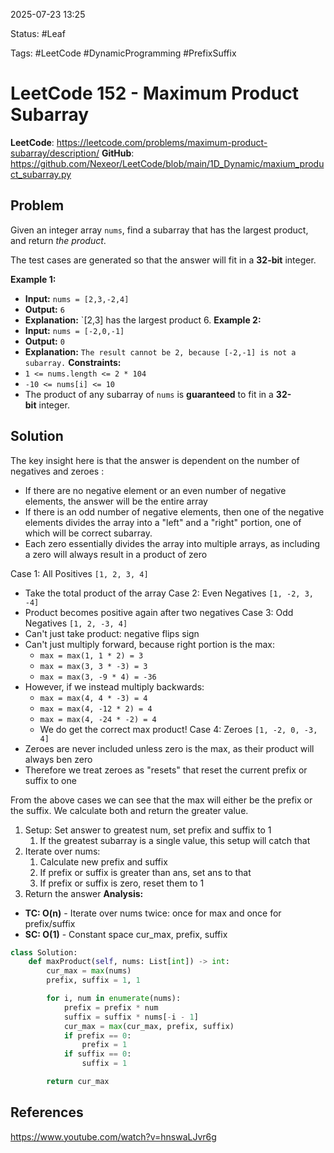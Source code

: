 2025-07-23 13:25

Status: #Leaf

Tags: #LeetCode #DynamicProgramming #PrefixSuffix

# LeetCode 152 - Maximum Product Subarray
**LeetCode**: https://leetcode.com/problems/maximum-product-subarray/description/
**GitHub**: https://github.com/Nexeor/LeetCode/blob/main/1D_Dynamic/maxium_product_subarray.py
## Problem
Given an integer array `nums`, find a subarray that has the largest product, and return _the product_.

The test cases are generated so that the answer will fit in a **32-bit** integer.

**Example 1:**
- **Input:** `nums = [2,3,-2,4]`
- **Output:** `6`
- **Explanation:** `[2,3] has the largest product 6.
**Example 2:**
- **Input:** `nums = [-2,0,-1]`
- **Output:** `0`
- **Explanation:** `The result cannot be 2, because [-2,-1] is not a subarray.`
**Constraints:**
- `1 <= nums.length <= 2 * 104`
- `-10 <= nums[i] <= 10`
- The product of any subarray of `nums` is **guaranteed** to fit in a **32-bit** integer.
## Solution
The key insight here is that the answer is dependent on the number of negatives and zeroes :
- If there are no negative element or an even number of negative elements, the answer will be the entire array
- If there is an odd number of negative elements, then one of the negative elements divides the array into a "left" and a "right" portion, one of which will be correct subarray. 
- Each zero essentially divides the array into multiple arrays, as including a zero will always result in a product of zero

Case 1: All Positives `[1, 2, 3, 4]`
- Take the total product of the array
Case 2: Even Negatives `[1, -2, 3, -4]`
- Product becomes positive again after two negatives
Case 3: Odd Negatives `[1, 2, -3, 4]`
- Can't just take product: negative flips sign
- Can't just multiply forward, because right portion is the max: 
	- `max = max(1, 1 * 2) = 3`
	- `max = max(3, 3 * -3) = 3`
	- `max = max(3, -9 * 4) = -36`
- However, if we instead multiply backwards:
	- `max = max(4, 4 * -3) = 4`
	- `max = max(4, -12 * 2) = 4`
	- `max = max(4, -24 * -2) = 4`
	- We do get the correct max product!
Case 4: Zeroes `[1, -2, 0, -3, 4]`
- Zeroes are never included unless zero is the max, as their product will always ben zero
- Therefore we treat zeroes as "resets" that reset the current prefix or suffix to one

From the above cases we can see that the max will either be the prefix or the suffix. We calculate both and return the greater value. 
1) Setup: Set answer to greatest num, set prefix and suffix to 1
	1) If the greatest subarray is a single value, this setup will catch that
2) Iterate over nums:
	1) Calculate new prefix and suffix
	2) If prefix or suffix is greater than ans, set ans to that
	3) If prefix or suffix is zero, reset them to 1
3) Return the answer
**Analysis:**
- **TC: O(n)** - Iterate over nums twice: once for max and once for prefix/suffix
- **SC: O(1)** - Constant space cur_max, prefix, suffix
```python
class Solution:
    def maxProduct(self, nums: List[int]) -> int:
        cur_max = max(nums)
        prefix, suffix = 1, 1

        for i, num in enumerate(nums):
            prefix = prefix * num
            suffix = suffix * nums[-i - 1]
            cur_max = max(cur_max, prefix, suffix)
            if prefix == 0:
                prefix = 1
            if suffix == 0:
                suffix = 1

        return cur_max
```
## References
https://www.youtube.com/watch?v=hnswaLJvr6g